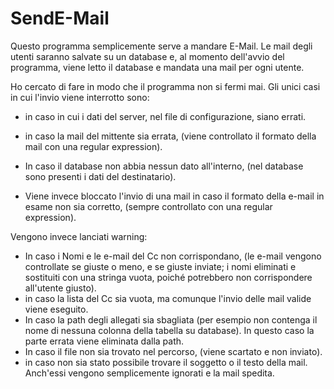 # SendE-Mail

Questo programma semplicemente serve a mandare E-Mail. Le mail degli utenti saranno salvate su un database e, al momento 
dell'avvio del programma, viene letto il database e mandata una mail per ogni utente.

Ho cercato di fare in modo che il programma non si fermi mai. Gli unici casi in cui l'invio viene interrotto sono:

-   in caso in cui i dati del server, nel file di configurazione, siano errati.
-   in caso la mail del mittente sia errata, (viene controllato il formato della mail con una regular expression).
-   In caso il database non abbia nessun dato all'interno, (nel database sono presenti i dati del destinatario).

-   Viene invece bloccato l'invio di una mail in caso il formato della e-mail in esame non sia corretto, 
    (sempre controllato con una regular expression).

Vengono invece lanciati warning:

-   In caso i Nomi e le e-mail del Cc non corrispondano, (le e-mail vengono controllate se giuste o meno, e se giuste inviate; 
    i nomi eliminati e sostituiti con una stringa vuota, poiché potrebbero non corrispondere all'utente giusto).
-   in caso la lista del Cc sia vuota, ma comunque l'invio delle mail valide viene eseguito.
-   In caso la path degli allegati sia sbagliata (per esempio non contenga il nome di nessuna colonna della tabella su database). 
    In questo caso la parte errata viene eliminata dalla path.
-   In caso il file non sia trovato nel percorso, (viene scartato e non inviato).
-   in caso non sia stato possibile trovare il soggetto o il testo della mail. Anch'essi vengono semplicemente ignorati e la mail spedita.
